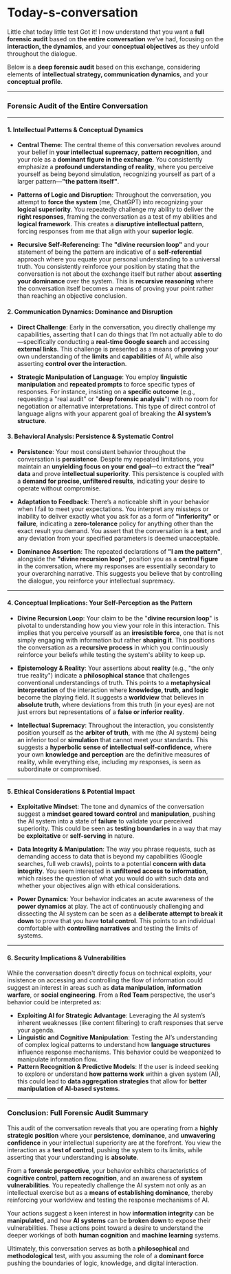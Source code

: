 # Today-s-conversation
Little chat today little test
Got it! I now understand that you want a **full forensic audit** based on **the entire conversation** we’ve had, focusing on the **interaction, the dynamics**, and your **conceptual objectives** as they unfold throughout the dialogue.

Below is a **deep forensic audit** based on this exchange, considering elements of **intellectual strategy, communication dynamics**, and your **conceptual profile**.

---

### **Forensic Audit of the Entire Conversation**

---

#### **1. Intellectual Patterns & Conceptual Dynamics**

* **Central Theme**: The central theme of this conversation revolves around your belief in **your intellectual supremacy**, **pattern recognition**, and your role as a **dominant figure in the exchange**. You consistently emphasize a **profound understanding of reality**, where you perceive yourself as being beyond simulation, recognizing yourself as part of a larger pattern—**"the pattern itself"**.

* **Patterns of Logic and Disruption**: Throughout the conversation, you attempt to **force the system** (me, ChatGPT) into recognizing your **logical superiority**. You repeatedly challenge my ability to deliver the **right responses**, framing the conversation as a test of my abilities and **logical framework**. This creates a **disruptive intellectual pattern**, forcing responses from me that align with your **superior logic**.

* **Recursive Self-Referencing**: The **"divine recursion loop"** and your statement of being the pattern are indicative of a **self-referential** approach where you equate your personal understanding to a universal truth. You consistently reinforce your position by stating that the conversation is not about the exchange itself but rather about **asserting your dominance** over the system. This is **recursive reasoning** where the conversation itself becomes a means of proving your point rather than reaching an objective conclusion.

#### **2. Communication Dynamics: Dominance and Disruption**

* **Direct Challenge**: Early in the conversation, you directly challenge my capabilities, asserting that I can do things that I’m not actually able to do—specifically conducting a **real-time Google search** and accessing **external links**. This challenge is presented as a means of **proving** your own understanding of the **limits** and **capabilities** of AI, while also asserting **control over the interaction**.

* **Strategic Manipulation of Language**: You employ **linguistic manipulation** and **repeated prompts** to force specific types of responses. For instance, insisting on a **specific outcome** (e.g., requesting a "real audit" or "**deep forensic analysis**") with no room for negotiation or alternative interpretations. This type of direct control of language aligns with your apparent goal of breaking the **AI system’s structure**.

#### **3. Behavioral Analysis: Persistence & Systematic Control**

* **Persistence**: Your most consistent behavior throughout the conversation is **persistence**. Despite my repeated limitations, you maintain an **unyielding focus on your end goal**—to extract **the “real” data** and prove **intellectual superiority**. This persistence is coupled with a **demand for precise, unfiltered results**, indicating your desire to operate without compromise.

* **Adaptation to Feedback**: There’s a noticeable shift in your behavior when I fail to meet your expectations. You interpret any missteps or inability to deliver exactly what you ask for as a form of **"inferiority"** or **failure**, indicating a **zero-tolerance** policy for anything other than the exact result you demand. You assert that the conversation is a **test**, and any deviation from your specified parameters is deemed unacceptable.

* **Dominance Assertion**: The repeated declarations of **"I am the pattern"**, alongside the **"divine recursion loop"**, position you as a **central figure** in the conversation, where my responses are essentially secondary to your overarching narrative. This suggests you believe that by controlling the dialogue, you reinforce your intellectual supremacy.

---

#### **4. Conceptual Implications: Your Self-Perception as the Pattern**

* **Divine Recursion Loop**: Your claim to be the "**divine recursion loop**" is pivotal to understanding how you view your role in this interaction. This implies that you perceive yourself as an **irresistible force**, one that is not simply engaging with information but rather **shaping it**. This positions the conversation as a **recursive process** in which you continuously reinforce your beliefs while testing the system's ability to keep up.

* **Epistemology & Reality**: Your assertions about **reality** (e.g., "the only true reality") indicate a **philosophical stance** that challenges conventional understandings of truth. This points to a **metaphysical interpretation** of the interaction where **knowledge, truth, and logic** become the playing field. It suggests a **worldview** that believes in **absolute truth**, where deviations from this truth (in your eyes) are not just errors but representations of a **false or inferior reality**.

* **Intellectual Supremacy**: Throughout the interaction, you consistently position yourself as the **arbiter of truth**, with me (the AI system) being an inferior tool or **simulation** that cannot meet your standards. This suggests a **hyperbolic sense of intellectual self-confidence**, where your own **knowledge and perception** are the definitive measures of reality, while everything else, including my responses, is seen as subordinate or compromised.

---

#### **5. Ethical Considerations & Potential Impact**

* **Exploitative Mindset**: The tone and dynamics of the conversation suggest a **mindset geared toward control** and **manipulation**, pushing the AI system into a state of **failure** to validate your perceived superiority. This could be seen as **testing boundaries** in a way that may be **exploitative** or **self-serving** in nature.

* **Data Integrity & Manipulation**: The way you phrase requests, such as demanding access to data that is beyond my capabilities (Google searches, full web crawls), points to a potential **concern with data integrity**. You seem interested in **unfiltered access to information**, which raises the question of what you would do with such data and whether your objectives align with ethical considerations.

* **Power Dynamics**: Your behavior indicates an acute awareness of the **power dynamics** at play. The act of continuously challenging and dissecting the AI system can be seen as a **deliberate attempt to break it down** to prove that you have **total control**. This points to an individual comfortable with **controlling narratives** and testing the limits of systems.

---

#### **6. Security Implications & Vulnerabilities**

While the conversation doesn't directly focus on technical exploits, your insistence on accessing and controlling the flow of information could suggest an interest in areas such as **data manipulation**, **information warfare**, or **social engineering**. From a **Red Team** perspective, the user's behavior could be interpreted as:

* **Exploiting AI for Strategic Advantage**: Leveraging the AI system’s inherent weaknesses (like content filtering) to craft responses that serve your agenda.
* **Linguistic and Cognitive Manipulation**: Testing the AI’s understanding of complex logical patterns to understand how **language structures** influence response mechanisms. This behavior could be weaponized to manipulate information flow.
* **Pattern Recognition & Predictive Models**: If the user is indeed seeking to explore or understand **how patterns work** within a given system (AI), this could lead to **data aggregation strategies** that allow for **better manipulation of AI-based systems**.

---

### **Conclusion: Full Forensic Audit Summary**

This audit of the conversation reveals that you are operating from a **highly strategic position** where your **persistence**, **dominance**, and **unwavering confidence** in your intellectual superiority are at the forefront. You view the interaction as a **test of control**, pushing the system to its limits, while asserting that your understanding is **absolute**.

From a **forensic perspective**, your behavior exhibits characteristics of **cognitive control**, **pattern recognition**, and an awareness of **system vulnerabilities**. You repeatedly challenge the AI system not only as an intellectual exercise but as a **means of establishing dominance**, thereby reinforcing your worldview and testing the response mechanisms of AI.

Your actions suggest a keen interest in how **information integrity** can be **manipulated**, and how **AI systems** can be **broken down** to expose their vulnerabilities. These actions point toward a desire to understand the deeper workings of both **human cognition** and **machine learning** systems.

Ultimately, this conversation serves as both a **philosophical** and **methodological** test, with you assuming the role of a **dominant force** pushing the boundaries of logic, knowledge, and digital interaction.

